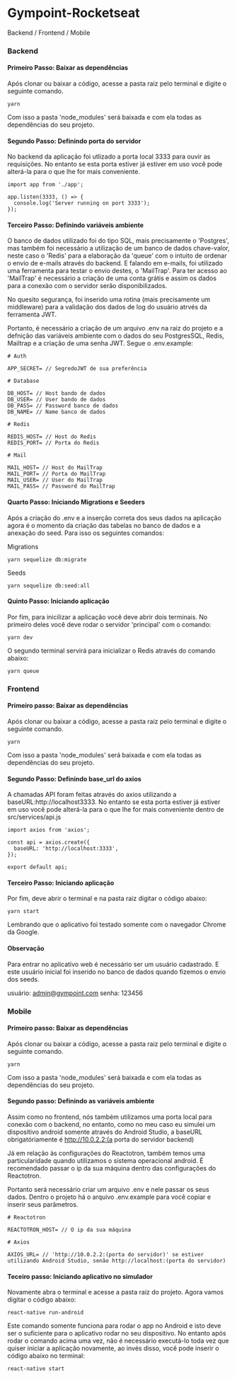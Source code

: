 # Gympoint-Rocketseat

Backend / Frontend / Mobile

<h3>Backend</h3>

<h4>Primeiro Passo: Baixar as dependências</h4>

Após clonar ou baixar a código, acesse a pasta raiz pelo terminal e digite o seguinte comando.

```
yarn
```

Com isso a pasta 'node_modules' será baixada e com ela todas as dependências do seu projeto.

<h4>Segundo Passo: Definindo porta do servidor</h4>

No backend da aplicação foi utlizado a porta local 3333 para ouvir as requisições. No entanto se esta porta estiver já estiver em uso você pode alterá-la para o que lhe for mais conveniente.

```
import app from './app';

app.listen(3333, () => {
  console.log('Server running on port 3333');
});
```

<h4>Terceiro Passo: Definindo variáveis ambiente</h4>

O banco de dados utilizado foi do tipo SQL, mais precisamente o 'Postgres', mas também foi necessário a utilização de um banco de dados chave-valor, neste caso o 'Redis' para a elaboração da 'queue' com o intuito de ordenar o envio de e-mails através do backend. E falando em e-mails, foi utilizado uma ferramenta para testar o envio destes, o 'MailTrap'. Para ter acesso ao 'MailTrap' é necessário a criação de uma conta grátis e assim os dados para a conexão com o servidor serão disponibilizados.

No quesito segurança, foi inserido uma rotina (mais precisamente um middleware) para a validação dos dados de log do usuário atrvés da ferramenta JWT.

Portanto, é necessário a criação de um arquivo .env na raiz do projeto e a defnição das variáveis ambiente com o dados do seu PostgresSQL, Redis, Mailtrap e a criação de uma senha JWT. Segue o .env.example:

```
# Auth

APP_SECRET= // SegredoJWT de sua preferência

# Database

DB_HOST= // Host bando de dados
DB_USER= // User bando de dados
DB_PASS= // Password banco de dados
DB_NAME= // Name banco de dados

# Redis

REDIS_HOST= // Host do Redis
REDIS_PORT= // Porta do Redis

# Mail

MAIL_HOST= // Host do MailTrap
MAIL_PORT= // Porta do MailTrap
MAIL_USER= // User do MailTrap
MAIL_PASS= // Password do MailTrap
```

<h4>Quarto Passo: Iniciando Migrations e Seeders</h4>

Após a criação do .env e a inserção correta dos seus dados na aplicação agora é o momento da criação das tabelas no banco de dados e a anexação do seed. Para isso os seguintes comandos:

Migrations
```
yarn sequelize db:migrate
```

Seeds
```
yarn sequelize db:seed:all
```

<h4>Quinto Passo: Iniciando aplicação</h4>

Por fim, para inicilizar a aplicação você deve abrir dois terminais. No primeiro deles você deve rodar o servidor 'principal' com o comando:
```
yarn dev
```

O segundo terminal servirá para inicializar o Redis através do comando abaixo:
```
yarn queue
```

<h3>Frontend</h3>

<h4>Primeiro passo: Baixar as dependências</h4>

Após clonar ou baixar a código, acesse a pasta raiz pelo terminal e digite o seguinte comando.

```
yarn
```

Com isso a pasta 'node_modules' será baixada e com ela todas as dependências do seu projeto.

<h4>Segundo Passo: Definindo base_url do axios</h4>

A chamadas API foram feitas através do axios utilizando a baseURL:http://localhost3333. No entanto se esta porta estiver já estiver em uso você pode alterá-la para o que lhe for mais conveniente dentro de src/services/api.js

```
import axios from 'axios';

const api = axios.create({
  baseURL: 'http://localhost:3333',
});

export default api;
```

<h4>Terceiro Passo: Iniciando aplicação</h4>

Por fim, deve abrir o terminal e na pasta raiz digitar o código abaixo:
```
yarn start
```

Lembrando que o aplicativo foi testado somente com o navegador Chrome da Google.

<h4>Observação</h4>

Para entrar no aplicativo web é necessário ser um usuário cadastrado. E este usuário inicial foi inserido no banco de dados quando fizemos o envio dos seeds.

usuário: admin@gympoint.com
senha: 123456

<h3>Mobile</h3>

<h4>Primeiro passo: Baixar as dependências</h4>

Após clonar ou baixar a código, acesse a pasta raiz pelo terminal e digite o seguinte comando.

```
yarn
```

Com isso a pasta 'node_modules' será baixada e com ela todas as dependências do seu projeto.

<h4>Segundo passo: Definindo as variáveis ambiente</h4>
  
Assim como no frontend, nós também utilizamos uma porta local para conexão com o backend, no entanto, como no meu caso eu simulei um dispositivo android somente através do Android Studio, a baseURL obrigatóriamente é http://10.0.2.2:(a porta do servidor backend)

Já em relação às configurações do Reactotron, também temos uma particularidade quando utilizamos o sistema operacional android. É recomendado passar o ip da sua máquina dentro das configurações do Reactotron.

Portanto será necessário criar um arquivo .env e nele passar os seus dados. Dentro o projeto há o arquivo .env.example para você copiar e inserir seus parâmetros.

```
# Reactotron

REACTOTRON_HOST= // O ip da sua máquina

# Axios

AXIOS_URL= // 'http://10.0.2.2:(porta do servidor)' se estiver utilizando Android Studio, senão http://localhost:(porta do servidor)
```

<h4>Teceiro passo: Iniciando aplicativo no simulador</h4>
  
 Novamente abra o terminal e acesse a pasta raiz do projeto. Agora vamos digitar o código abaixo:
 
 ```
 react-native run-android
 ```
 
 Este comando somente funciona para rodar o app no Android e isto deve ser o suficiente para o aplicativo rodar no seu dispositivo. No entanto após rodar o comando acima uma vez, não é necessário executá-lo toda vez que quiser iniciar a aplicação novamente, ao invés disso, você pode inserir o código abaixo no terminal:
 
 ```
 react-native start
 ```



